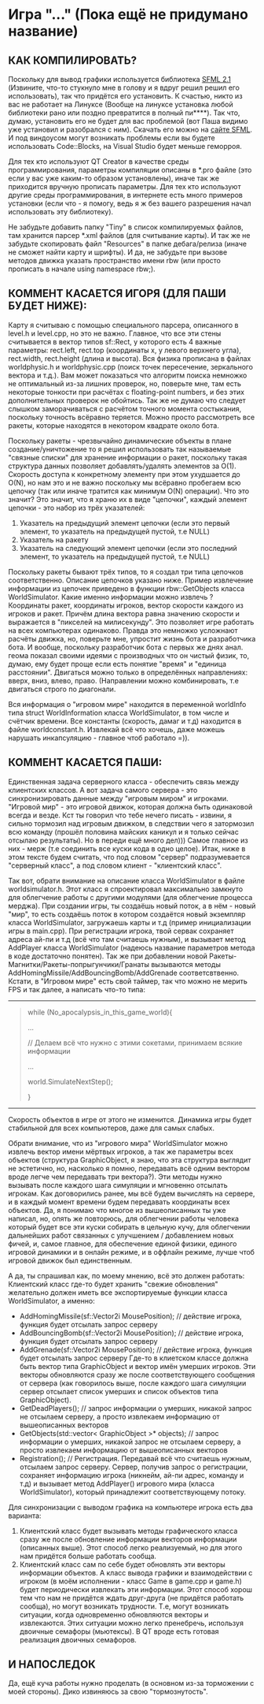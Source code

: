 Игра "..." (Пока ещё не придумано название)
===========================================


КАК КОМПИЛИРОВАТЬ?
------------------

Поскольку для вывод графики используется библиотека [SFML 2.1](http://www.sfml-dev.org) (Извините, что-то стукнуло мне в голову и я вдруг решил решил его использовать), так что придётся его установить. К счастью, никто из вас не работает на Линуксе (Вообще на линуксе установка любой библиотеки рано или поздно превратится в полный пи****). Так что, думаю, установить его не будет для вас проблемой (вот Паша видимо уже установил и разобрался с ним). Скачать его можно на [сайте SFML](http://www.sfml-dev.org/download.php). И под виндоусом могут возникать проблемы если  вы будете использовать Code::Blocks, на Visual Studio будет меньше геморроя.

Для тех кто используют QT Creator в качестве среды программирования, параметры компиляции описаны в *.pro файле (это если у вас уже каким-то образом установлены), иначе так же приходится вручную прописать параметры. 
Для тех кто используют другие среды программирования, в интернете есть много примеров установки (если что - я помогу, ведь я ж без вашего разрешения начал использовать эту библиотеку).

Не забудьте добавить папку "Tiny" в список компилируемых файлов, там хранится парсер *.xml файлов (для считывание карты). И так же не забудьте скопировать файл "Resources" в папке дебага/релиза (иначе не сможет найти карту и шрифты). И да, не забудьте при вызове методов движка указать пространство имени rbw (или просто прописать в начале using namespace rbw;).


КОММЕНТ КАСАЕТСЯ ИГОРЯ (ДЛЯ ПАШИ БУДЕТ НИЖЕ): 
---------------------------------------------

Карту я считываю с помощью специального парсера, описанного в level.h и level.cpp, но это не важно. Главное, что все эти стены считывается в вектор типов sf::Rect, у которого есть 4 важные параметры: rect.left, rect.top (координаты x, y левого верхнего угла), rect.width, rect.height (длина и высота). Вся физика прописана в файлах worldphysic.h и worldphysic.cpp (поиск точек пересечение, зеркального вектора и т.д.). Вам может показаться что алгоритм поиска немножко не оптимальный из-за лишних проверок, но, поверьте мне, там есть некоторые тонкости при расчётах с floating-point numbers, и без этих дополнительных проверок не обойтись. Так же не думаю что следует слышком заморачиваться с расчётом точного момента состыкания, поскольку точность всёравно теряется. Можно просто рассмотреть все ракеты, которые находятся в некотором квадрате около бота.

Поскольку ракеты - чрезвычайно динамические объекты в плане создание/уничтожение то я решил использовать так называемые "связные списки" для хранение информации о ракет, поскольку такая структура данных позволяет добавлять/удалять элементов за О(1). Скорость доступа к конкретному элементу при этом ухудшается до О(N), но нам это и не важно поскольку мы всёравно пробегаем всю цепочку (так или иначе тратится как минимум О(N) операции). Что это значит? Это значит, что я храню их в виде "цепочки", каждый элемент цепочки - это набор из трёх указателей: 
1. Указатель на предыдущий элемент цепочки (если это первый элемент, то указатель на предыдущей пустой, т.е NULL)
2. Указатель на ракету 
3. Указатель на следующий элемент цепочки (если это последний элемент, то указатель на предыдущей пустой, т.е NULL)

Поскольку ракеты бывают трёх типов, то я создал три типа цепочков соответственно. Описание цепочков указано ниже. Пример извлечение информации из цепочек приведено в функции rbw::GetObjects класса WorldSimulator. Какие именно информации можно извлечь ? Координаты ракет, координаты игроков, вектор скорости каждого из игроков и ракет. Причём длина вектора равна значению скорости и выражается в "пикселей на милисекунду". Это позволяет 
игре работать на всех компьютерах одинаково. Правда это немножко усложнают расчёты движка, но, поверьте мне, упростит жизнь бота и разработчика бота. И вообще, поскольку разработчик бота с первых же днях анал. геома показал своими идеями с производных что он чистый физик, то, думаю, ему будет проще если есть понятие "время" и "единица расстоянии". Двигаться можно только в определённых направлениях: вверх, вниз, влево, право. (Направлении можно комбинировать, т.е двигаться строго по диагонали. 

Вся информация о "игровом мире" находится в переменной worldInfo типа struct WorldInformation класса WorldSimulator, в том числе и счётчик времени. Все константы (скорость, дамаг и т.д) находится в файле worldconstant.h. Извлекай всё что хочешь, даже можешь нарушать инкапсуляцию - главное чтоб работало =)).


КОММЕНТ КАСАЕТСЯ ПАШИ:
----------------------
Единственная задача серверного класса - обеспечить связь между клиентских классов. А вот задача самого сервера - это синхронизировать данные между "игровым миром" и игроками. "Игровой мир" - это игровой движок, которая должна быть одинаковой всегда и везде. Кст ты говорил что тебе нечего писать - извини, я сильно тормозил над игровым движком, в следствии чего я затормозил всю команду (прошёл половина майских каникул и я только сейчас отсылаю результаты). Но в переди ещё много дел))) Самое главное из них - мерж (т.е соединить все куски кода в одно целое). Итак, ниже в этом тексте будем считать, что под словом "сервер" подразумевается "серверный класс", а под словом клиент - "клиентский класс".

Так вот, обрати внимание на описание класса WorldSimulator в файле worldsimulator.h. Этот класс я спроектировал максимально замкнуто для облегчение работы с другими модулями (для облегчение процесса мерджа). При создании игры, ты создаёшь новый поток, а в нём - новый "мир", то есть создаёшь поток в котором создаётся новый экземпляр класса WorldSimulator, загружаешь карты и т.д (пример инициализации игры в main.cpp). При регистрации игрока, твой сервак сохраняет адреса ай-пи и т.д (всё что там считаешь нужным), и вызывает метод AddPlayer класса WorldSimulator (надеюсь название параметров метода в коде достаточно понятен). Так же при добавлении новой Ракеты-Магнитки/Ракеты-попрыгунчики/Гранаты вызываются методы AddHomingMissile/AddBouncingBomb/AddGrenade соответсвтвенно. Кстати, в "Игровом мире" есть свой таймер, так что можно не мерить FPS и так далее, а написать что-то типа:

-------------------------------------------------------------------------
> while (No_apocalypsis_in_this_game_world){
> 
>	...
> 
>	// Делаем всё что нужно с этими сокетами, принимаем всякие информации
> 
>	...
> 
>	world.SimulateNextStep();
> 
> }
-------------------------------------------------------------------------

Скорость объектов в игре от этого не изменится. Динамика игры будет стабильной для всех компьютеров, даже для самых слабых.

Обрати внимание, что из "игрового мира" WorldSimulator можно извлечь вектор имени мёртвых игроков, а так же параметры всех объектов (структура GraphicObject, я знаю, что эта структура выглядит не эстетично, но, насколько я помню, передавать всё одним вектором вроде легче чем передавать три вектора?). Эти методы нужно вызывать после каждого шага симуляции и мгновенно отсылать игрокам. Как договорились ранее, мы всё будем вычислять на сервере, и в каждый момент времени будем передавать координаты всех объектов. Да, я понимаю что многое из вышеописанных ты уже написал, но, опять же повторюсь, для облегчении работы человека который будет все эти куски собирать в цельную кучу, для облегчении дальнейших работ связанных с улучшением / добавлением новых фичей, и, самое главное, для обеспечение единой физики, единого игровой динамики и в онлайн режиме, и в оффлайн режиме, лучше чтоб игровой движок был единственным. 

А да, ты спрашивал как, по моему мнению, всё это должен работать: 
Клиентский класс где-то будет хранить "свежие обновления" желательно должен иметь все экспортируемые функции класса WorldSimulator, а именно:
* AddHomingMissile(sf::Vector2i MousePosition); // действие игрока, функция будет отсылать запрос серверу
* AddBouncingBomb(sf::Vector2i MousePosition); // действие игрока, функция будет отсылать запрос серверу
* AddGrenade(sf::Vector2i MousePosition); // действие игрока, функция будет отсылать запрос серверу
Где-то в клиетском классе должна быть вектор типа GraphicObject и вектор имён умерших игроков. Эти векторы обновляются сразу же после соответствующего сообщения от сервера (как говорилось выше, после каждого шага симуляции сервер отсылает список умерших и список объектов типа GraphicObject).
* GetDeadPlayers(); // запрос информации о умерших, никакой запрос не отсылаем серверу, а просто извлекаем информацию от вышеописанных векторов
* GetObjects(std::vector< GraphicObject >* objects); // запрос информации о умерших, никакой запрос не отсылаем серверу, а просто извлекаем информацию от вышеописанных векторов
* Registration(); // Регистрация. Передавай всё что считаешь нужным, отсылаем запрос серверу. Сервер, получив запрос о регистрации, сохраняет информацию игрока (никнейм, ай-пи адрес, команду и т.д) и вызывает метод AddPlayer() игрового мира (класса WorldSimulator), который принадлежит соответствующему потоку.

Для синхронизации с выводом графика на компьютере игрока есть два варианта:
1. Клиентский класс будет вызывать методы графического класса сразу же после обновление информации векторов информации (описанных выше). Этот способ легко реализуемый, но для этого нам придётся больше работать сообща.
2. Клиентский класс сам по себе будет обновлять эти векторы информации объектов. А класс вывода графики и взаимодействии с игроком (в моём исполнении - класс Game в game.cpp и game.h) будет периодически извлекать эти информации. Этот способ хорош тем что нам не придётся ждать друг-друга (не придётся работать сообща), но могут возникать трудности. Т.е, могут возникать ситуации, когда одновременно обновляются векторы и извлекаются. Этих ситуации можно легко пренебречь, используя двоичные семафоры (мьютексы). В QT вроде есть готовая реализация двоичных семафоров.


И НАПОСЛЕДОК
------------
Да, ещё куча работы нужно проделать (в основном из-за торможении с моей стороны). Дико извиняюсь за свою "тормознутость". 
